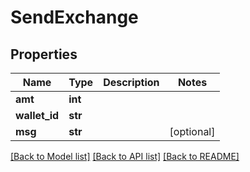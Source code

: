 # SendExchange

## Properties
Name | Type | Description | Notes
------------ | ------------- | ------------- | -------------
**amt** | **int** |  | 
**wallet_id** | **str** |  | 
**msg** | **str** |  | [optional] 

[[Back to Model list]](../README.md#documentation-for-models) [[Back to API list]](../README.md#documentation-for-api-endpoints) [[Back to README]](../README.md)


